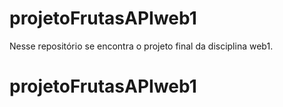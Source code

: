 # projetoFrutasAPIweb1
Nesse repositório se encontra o projeto final da disciplina web1.
# projetoFrutasAPIweb1
